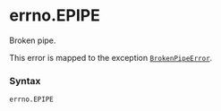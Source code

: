 # errno.EPIPE

Broken pipe.

This error is mapped to the exception [`BrokenPipeError`](/exceptions/BrokenPipeError.md).

### Syntax

```python
errno.EPIPE
```
